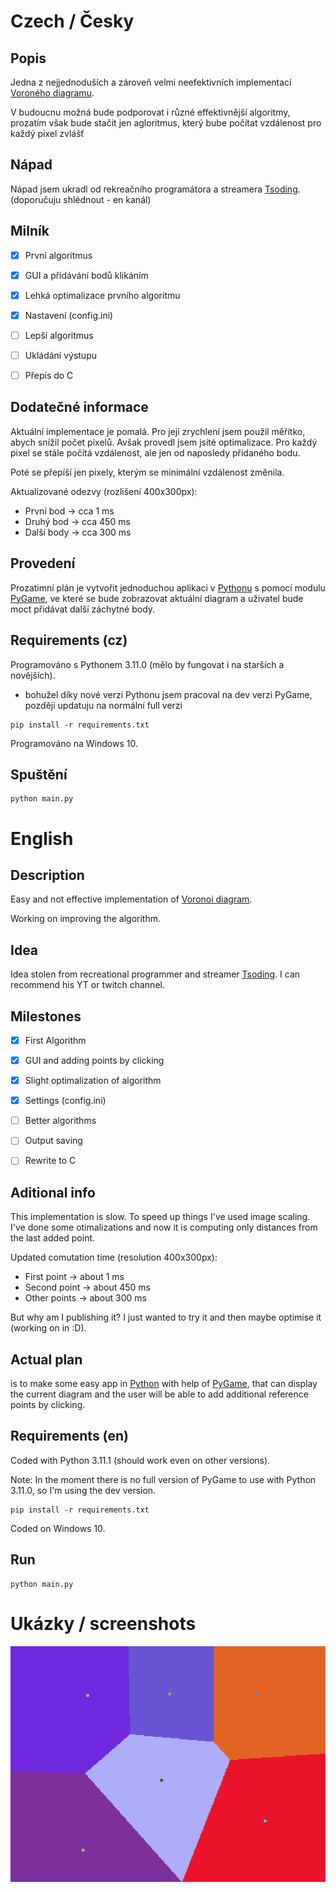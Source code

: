 # Czech / Česky
## Popis 
Jedna z nejjednoduších a zároveň velmi neefektivních implementací 
[Voroného diagramu](https://cs.wikipedia.org/wiki/Voroného_diagram). 

V budoucnu možná bude podporovat i různé effektivnější algoritmy, 
prozatím však bude stačit jen agloritmus, který bube počítat vzdálenost
pro každý pixel zvlášť

## Nápad
Nápad jsem ukradl od rekreačního programátora a streamera [Tsoding](https://www.youtube.com/watch?v=kT-Mz87-HcQ). (doporučuju shlédnout - en kanál)

## Milník
 - [x] První algoritmus
 - [x] GUI a přidávání bodů klikáním
 - [x] Lehká optimalizace prvního algoritmu
 - [x] Nastavení (config.ini)

 - [ ] Lepší algoritmus
 - [ ] Ukládání výstupu
 - [ ] Přepis do C


## Dodatečné informace
Aktuální implementace je pomalá. Pro její zrychlení jsem použil měřítko,
abych snížil počet pixelů. Avšak provedl jsem jsité optimalizace. Pro každý
pixel se stále počítá vzdálenost, ale jen od naposledy přidaného bodu.

Poté se přepíší jen pixely, kterým se minimální vzdálenost změnila.

Aktualizované odezvy (rozlišení 400x300px):
 * První bod  -> cca 1 ms
 * Druhý bod  -> cca 450 ms
 * Další body -> cca 300 ms

## Provedení
Prozatimní plán je vytvořit jednoduchou aplikaci v [Pythonu](https://www.python.org) 
s pomocí modulu [PyGame](https://www.pygame.org), ve které se bude zobrazovat 
aktuální diagram a uživatel bude moct přidávat další záchytné body.


## Requirements (cz)
Programováno s Pythonem 3.11.0 (mělo by fungovat i na starších a novějších).
 - bohužel díky nové verzi Pythonu jsem pracoval na dev verzi PyGame, později 
 updatuju na normální full verzi 
```
pip install -r requirements.txt
```

Programováno na Windows 10.

## Spuštění
```
python main.py
```


# English

## Description
Easy and not effective implementation of [Voronoi diagram](https://en.wikipedia.org/wiki/Voronoi_diagram). 

Working on improving the algorithm.

## Idea
Idea stolen from recreational programmer and streamer [Tsoding](https://www.youtube.com/watch?v=kT-Mz87-HcQ). I can recommend his YT or twitch channel.

## Milestones
 - [x] First Algorithm
 - [x] GUI and adding points by clicking
 - [x] Slight optimalization of algorithm
 - [x] Settings (config.ini)

 - [ ] Better algorithms
 - [ ] Output saving
 - [ ] Rewrite to C

## Aditional info
This implementation is slow. To speed up things I've used image
scaling. I've done some otimalizations and now it is computing 
only distances from the last added point. 

Updated comutation time (resolution 400x300px):
 * First point  -> about 1 ms
 * Second point -> about 450 ms
 * Other points -> about 300 ms  

But why am I publishing it? I just wanted to try it and then maybe 
optimise it (working on in :D). 


## Actual plan
is to make some easy app in [Python](https://www.python.org) with help of
[PyGame](https://www.pygame.org), that can display the current diagram 
and the user will be able to add additional reference points by clicking.


## Requirements (en)
Coded with Python 3.11.1 (should work even on other versions).
 
Note: In the moment there is no full version
of PyGame to use with Python 3.11.0, so I'm using the dev version.
```
pip install -r requirements.txt
```

Coded on Windows 10.

## Run
```
python main.py
```

# Ukázky / screenshots

![screenshot1](/screenshot1.png?raw=true "Screenshot 1")


